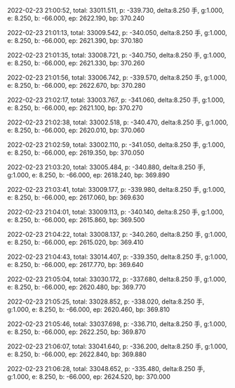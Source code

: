 2022-02-23 21:00:52, total: 33011.511, p: -339.730, delta:8.250 手, g:1.000, e: 8.250, b: -66.000, ep: 2622.190, bp: 370.240

2022-02-23 21:01:13, total: 33009.542, p: -340.050, delta:8.250 手, g:1.000, e: 8.250, b: -66.000, ep: 2621.390, bp: 370.180

2022-02-23 21:01:35, total: 33008.721, p: -340.750, delta:8.250 手, g:1.000, e: 8.250, b: -66.000, ep: 2621.330, bp: 370.260

2022-02-23 21:01:56, total: 33006.742, p: -339.570, delta:8.250 手, g:1.000, e: 8.250, b: -66.000, ep: 2622.670, bp: 370.280

2022-02-23 21:02:17, total: 33003.767, p: -341.060, delta:8.250 手, g:1.000, e: 8.250, b: -66.000, ep: 2621.100, bp: 370.270

2022-02-23 21:02:38, total: 33002.518, p: -340.470, delta:8.250 手, g:1.000, e: 8.250, b: -66.000, ep: 2620.010, bp: 370.060

2022-02-23 21:02:59, total: 33002.110, p: -341.050, delta:8.250 手, g:1.000, e: 8.250, b: -66.000, ep: 2619.350, bp: 370.050

2022-02-23 21:03:20, total: 33005.484, p: -340.880, delta:8.250 手, g:1.000, e: 8.250, b: -66.000, ep: 2618.240, bp: 369.890

2022-02-23 21:03:41, total: 33009.177, p: -339.980, delta:8.250 手, g:1.000, e: 8.250, b: -66.000, ep: 2617.060, bp: 369.630

2022-02-23 21:04:01, total: 33009.113, p: -340.140, delta:8.250 手, g:1.000, e: 8.250, b: -66.000, ep: 2615.860, bp: 369.500

2022-02-23 21:04:22, total: 33008.137, p: -340.260, delta:8.250 手, g:1.000, e: 8.250, b: -66.000, ep: 2615.020, bp: 369.410

2022-02-23 21:04:43, total: 33014.407, p: -339.350, delta:8.250 手, g:1.000, e: 8.250, b: -66.000, ep: 2617.770, bp: 369.640

2022-02-23 21:05:04, total: 33030.172, p: -337.680, delta:8.250 手, g:1.000, e: 8.250, b: -66.000, ep: 2620.480, bp: 369.770

2022-02-23 21:05:25, total: 33028.852, p: -338.020, delta:8.250 手, g:1.000, e: 8.250, b: -66.000, ep: 2620.460, bp: 369.810

2022-02-23 21:05:46, total: 33037.698, p: -336.710, delta:8.250 手, g:1.000, e: 8.250, b: -66.000, ep: 2622.250, bp: 369.870

2022-02-23 21:06:07, total: 33041.640, p: -336.200, delta:8.250 手, g:1.000, e: 8.250, b: -66.000, ep: 2622.840, bp: 369.880

2022-02-23 21:06:28, total: 33048.652, p: -335.480, delta:8.250 手, g:1.000, e: 8.250, b: -66.000, ep: 2624.520, bp: 370.000